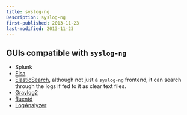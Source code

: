 ```yaml
---
title: syslog-ng
Description: syslog-ng
first-published: 2013-11-23
last-modified: 2013-11-23
---
```


GUIs compatible with `syslog-ng`
--------------------------------

*   Splunk
*   [Elsa](https://code.google.com/p/enterprise-log-search-and-archive/)
*   [ElasticSearch](http://www.elasticsearch.org/), although not just a 
    `syslog-ng` frontend, it can search through the logs if fed to it 
    as clear text files.
*   [Graylog2](http://graylog2.org/)
*   [fluentd](https://www.fluentd.org/)
*   [LogAnalyzer](http://loganalyzer.adiscon.com/)
